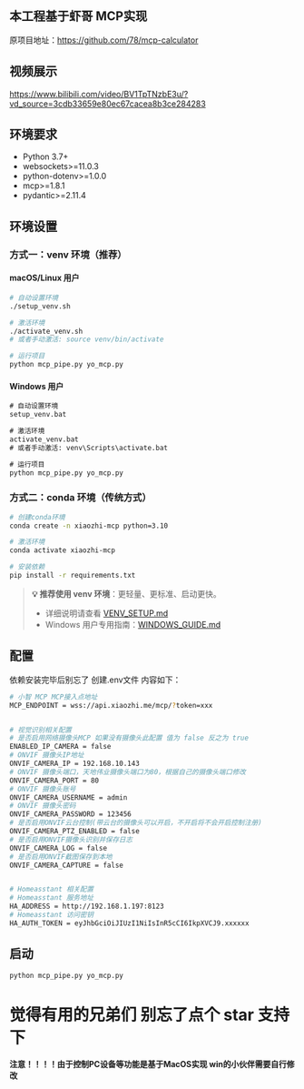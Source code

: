 ## 本工程基于虾哥 MCP实现

原项目地址：https://github.com/78/mcp-calculator

## 视频展示

https://www.bilibili.com/video/BV1TpTNzbE3u/?vd_source=3cdb33659e80ec67cacea8b3ce284283

## 环境要求

- Python 3.7+
- websockets>=11.0.3
- python-dotenv>=1.0.0
- mcp>=1.8.1
- pydantic>=2.11.4

## 环境设置

### 方式一：venv 环境（推荐）

#### macOS/Linux 用户

```bash
# 自动设置环境
./setup_venv.sh

# 激活环境
./activate_venv.sh
# 或者手动激活: source venv/bin/activate

# 运行项目
python mcp_pipe.py yo_mcp.py
```

#### Windows 用户

```cmd
# 自动设置环境
setup_venv.bat

# 激活环境
activate_venv.bat
# 或者手动激活: venv\Scripts\activate.bat

# 运行项目
python mcp_pipe.py yo_mcp.py
```

### 方式二：conda 环境（传统方式）

```bash
# 创建conda环境
conda create -n xiaozhi-mcp python=3.10

# 激活环境
conda activate xiaozhi-mcp

# 安装依赖
pip install -r requirements.txt
```

> **💡 推荐使用 venv 环境**：更轻量、更标准、启动更快。
> 
> - 详细说明请查看 [VENV_SETUP.md](VENV_SETUP.md)
> - Windows 用户专用指南：[WINDOWS_GUIDE.md](WINDOWS_GUIDE.md)

## 配置

依赖安装完毕后别忘了 创建.env文件 内容如下：

```bash
# 小智 MCP MCP接入点地址
MCP_ENDPOINT = wss://api.xiaozhi.me/mcp/?token=xxx


# 视觉识别相关配置
# 是否启用网络摄像头MCP 如果没有摄像头此配置 值为 false 反之为 true
ENABLED_IP_CAMERA = false
# ONVIF 摄像头IP地址
ONVIF_CAMERA_IP = 192.168.10.143
# ONVIF 摄像头端口，天地伟业摄像头端口为80，根据自己的摄像头端口修改
ONVIF_CAMERA_PORT = 80
# ONVIF 摄像头账号
ONVIF_CAMERA_USERNAME = admin
# ONVIF 摄像头密码
ONVIF_CAMERA_PASSWORD = 123456
# 是否启用ONVIF云台控制(带云台的摄像头可以开启，不开启将不会开启控制注册)
ONVIF_CAMERA_PTZ_ENABLED = false
# 是否启用ONVIF摄像头识别并保存日志
ONVIF_CAMERA_LOG = false
# 是否启用ONVIF截图保存到本地
ONVIF_CAMERA_CAPTURE = false


# Homeasstant 相关配置
# Homeasstant 服务地址
HA_ADDRESS = http://192.168.1.197:8123
# Homeasstant 访问密钥
HA_AUTH_TOKEN = eyJhbGciOiJIUzI1NiIsInR5cCI6IkpXVCJ9.xxxxxx
```

## 启动

```bash
python mcp_pipe.py yo_mcp.py
```

# 觉得有用的兄弟们 别忘了点个 star 支持下

**注意！！！！由于控制PC设备等功能是基于MacOS实现 win的小伙伴需要自行修改**

